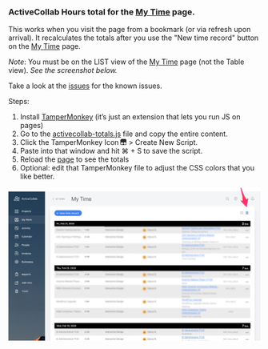 ### ActiveCollab Hours total for the [My Time](https://app.activecollab.com/207970/my-time) page.

This works when you visit the page from a bookmark (or via refresh upon arrival). It recalculates the totals after you use the "New time record" button on the [My Time](https://app.activecollab.com/207970/my-time) page.

*Note*: You must be on the LIST view of the [My Time](https://app.activecollab.com/207970/my-time) page (not the Table view). *See the screenshot below.*

Take a look at the [issues](https://github.com/sr4136/activecollab-totals/issues) for the known issues.

Steps:

1. Install [TamperMonkey](https://www.tampermonkey.net/) (it’s just an extension that lets you run JS on pages) 
1. Go to the [activecollab-totals.js](https://raw.githubusercontent.com/sr4136/activecollab-totals/master/activecollab-totals.js) file and copy the entire content. 
1. Click the TamperMonkey Icon ![TamperMonkey Icon](https://raw.githubusercontent.com/sr4136/activecollab-totals/master/tampermonkey_icon.png) > Create New Script. 
1. Paste into that window and hit ⌘ + S to save the script. 
1. Reload the [page](https://app.activecollab.com/207970/my-time) to see the totals
1. Optional: edit that TamperMonkey file to adjust the CSS colors that you like better.


![Modified ActiveCollab Screenshot](https://raw.githubusercontent.com/sr4136/activecollab-totals/master/screenshot.png)
